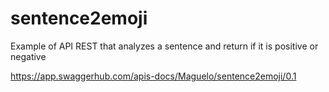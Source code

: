 # sentence2emoji
Example of API REST that analyzes a sentence and return  if it is positive or negative

https://app.swaggerhub.com/apis-docs/Maguelo/sentence2emoji/0.1
